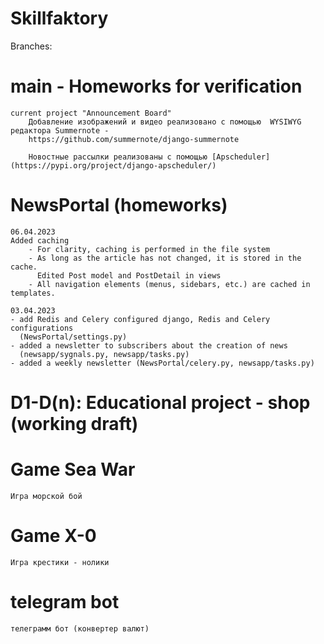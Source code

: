 # Skillfaktory

Branches:

# main - Homeworks for verification
    current project "Announcement Board"
        Добавление изображений и видео реализовано с помощью  WYSIWYG редактора Summernote - 
        https://github.com/summernote/django-summernote

        Новостные рассылки реализованы с помощью [Apscheduler](https://pypi.org/project/django-apscheduler/)


# NewsPortal (homeworks)

    06.04.2023
    Added caching
        - For clarity, caching is performed in the file system
        - As long as the article has not changed, it is stored in the cache.
          Edited Post model and PostDetail in views
        - All navigation elements (menus, sidebars, etc.) are cached in templates.

    03.04.2023
    - add Redis and Celery configured django, Redis and Celery configurations
      (NewsPortal/settings.py)
    - added a newsletter to subscribers about the creation of news
      (newsapp/sygnals.py, newsapp/tasks.py)
    - added a weekly newsletter (NewsPortal/celery.py, newsapp/tasks.py)

# D1-D(n):  Educational project - shop (working draft)

# Game Sea War

    Игра морской бой

# Game X-0

    Игра крестики - нолики

# telegram bot

    телеграмм бот (конвертер валют)
